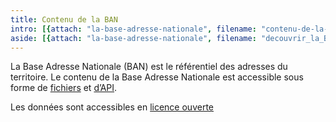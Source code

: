 ```yaml
---
title: Contenu de la BAN
intro: [{attach: "la-base-adresse-nationale", filename: "contenu-de-la-ban-intro"}]
aside: [{attach: "la-base-adresse-nationale", filename: "decouvrir_la_BAN--la_base_adresse_nationale"}]
---
```


La Base Adresse Nationale (BAN) est le référentiel des adresses du territoire. 
Le contenu de la Base Adresse Nationale est accessible sous forme de [fichiers](/outils/telechargements) et [d’API](/outils).

Les données sont accessibles en [licence ouverte](https://www.etalab.gouv.fr/licence-ouverte-open-licence/)
